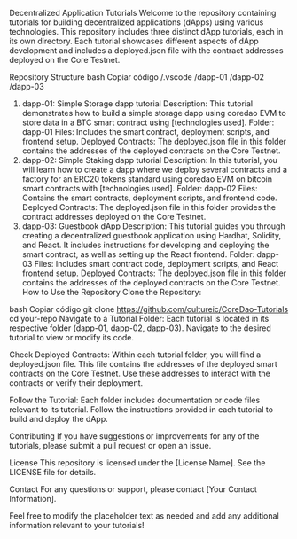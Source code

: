 Decentralized Application Tutorials
Welcome to the repository containing tutorials for building decentralized applications (dApps) using various technologies. This repository includes three distinct dApp tutorials, each in its own directory. Each tutorial showcases different aspects of dApp development and includes a deployed.json file with the contract addresses deployed on the Core Testnet.

Repository Structure
bash
Copiar código
/.vscode
/dapp-01
/dapp-02
/dapp-03
1. dapp-01: Simple Storage dapp tutorial
Description: This tutorial demonstrates how to build a simple storage dapp using coredao EVM to store data in a BTC smart contract using [technologies used].
Folder: dapp-01
Files: Includes the smart contract, deployment scripts, and frontend setup.
Deployed Contracts: The deployed.json file in this folder contains the addresses of the deployed contracts on the Core Testnet.
2. dapp-02: Simple Staking dapp tutorial
Description: In this tutorial, you will learn how to create a dapp where we deploy several contracts and a factory for an ERC20 tokens standard using coredao EVM on bitcoin smart contracts with [technologies used].
Folder: dapp-02
Files: Contains the smart contracts, deployment scripts, and frontend code.
Deployed Contracts: The deployed.json file in this folder provides the contract addresses deployed on the Core Testnet.
3. dapp-03: Guestbook dApp
Description: This tutorial guides you through creating a decentralized guestbook application using Hardhat, Solidity, and React. It includes instructions for developing and deploying the smart contract, as well as setting up the React frontend.
Folder: dapp-03
Files: Includes smart contract code, deployment scripts, and React frontend setup.
Deployed Contracts: The deployed.json file in this folder contains the addresses of the deployed contracts on the Core Testnet.
How to Use the Repository
Clone the Repository:

bash
Copiar código
git clone https://github.com/cultureic/CoreDao-Tutorials
cd your-repo
Navigate to a Tutorial Folder:
Each tutorial is located in its respective folder (dapp-01, dapp-02, dapp-03). Navigate to the desired tutorial to view or modify its code.

Check Deployed Contracts:
Within each tutorial folder, you will find a deployed.json file. This file contains the addresses of the deployed smart contracts on the Core Testnet. Use these addresses to interact with the contracts or verify their deployment.

Follow the Tutorial:
Each folder includes documentation or code files relevant to its tutorial. Follow the instructions provided in each tutorial to build and deploy the dApp.

Contributing
If you have suggestions or improvements for any of the tutorials, please submit a pull request or open an issue.

License
This repository is licensed under the [License Name]. See the LICENSE file for details.

Contact
For any questions or support, please contact [Your Contact Information].

Feel free to modify the placeholder text as needed and add any additional information relevant to your tutorials!